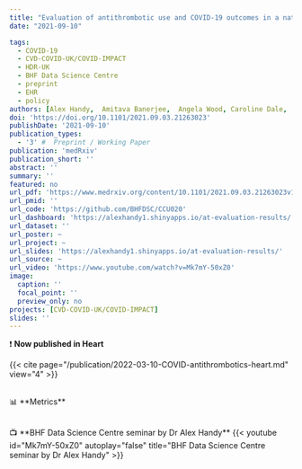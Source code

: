 ```yaml
---
title: "Evaluation of antithrombotic use and COVID-19 outcomes in a nationwide atrial fibrillation cohort"
date: "2021-09-10"

tags:
  - COVID-19
  - CVD-COVID-UK/COVID-IMPACT
  - HDR-UK
  - BHF Data Science Centre
  - preprint
  - EHR
  - policy
authors: [Alex Handy,  Amitava Banerjee,  Angela Wood, Caroline Dale,  Cathie Sudlow,  Christopher Tomlinson,  Daniel Bean,  Johan H Thygesen,  Mehrdad A Mizani,  Michail Katsoulis,  Reecha Sofat,  Richard Dobson, Rohan Takhar, Sam Hollings,  Spiros Denaxas,  Venexia Walker & CVD-COVID-UK Consortium]
doi: 'https://doi.org/10.1101/2021.09.03.21263023'
publishDate: '2021-09-10'
publication_types:
  - '3' #  Preprint / Working Paper
publication: 'medRxiv'
publication_short: ''
abstract: ''
summary: ''
featured: no
url_pdf: 'https://www.medrxiv.org/content/10.1101/2021.09.03.21263023v1.full.pdf'
url_pmid: ''
url_code: 'https://github.com/BHFDSC/CCU020'
url_dashboard: 'https://alexhandy1.shinyapps.io/at-evaluation-results/' # Doesn't display
url_dataset: ''
url_poster: ~
url_project: ~
url_slides: 'https://alexhandy1.shinyapps.io/at-evaluation-results/'
url_source: ~
url_video: 'https://www.youtube.com/watch?v=Mk7mY-50xZ0'
image:
  caption: ''
  focal_point: ''
  preview_only: no
projects: [CVD-COVID-UK/COVID-IMPACT]
slides: ''
---
```


❗ **Now published in Heart**

{{< cite page="/publication/2022-03-10-COVID-antithrombotics-heart.md" view="4" >}}

<br>
📊 **Metrics**
<script type="text/javascript" src="//cdn.plu.mx/widget-details.js"></script>
<a href="https://plu.mx/plum/a/?doi=10.1101/2021.09.03.21263023" class="plumx-details" data-site="plum" data-hide-when-empty="true"></a>

<script type='text/javascript' src='https://d1bxh8uas1mnw7.cloudfront.net/assets/embed.js'></script>
<div data-badge-details="right" data-badge-type="medium-donut" data-doi="10.1101/2021.09.03.21263023" data-hide-no-mentions="true" class="altmetric-embed"></div>

<span class="__dimensions_badge_embed__" data-doi="10.1101/2021.09.03.21263023" data-hide-zero-citations="true" data-legend="always"></span><script async src="https://badge.dimensions.ai/badge.js" charset="utf-8"></script>

<br>
📺 **BHF Data Science Centre seminar by Dr Alex Handy**
{{< youtube id="Mk7mY-50xZ0" autoplay="false" title="BHF Data Science Centre seminar by Dr Alex Handy" >}}